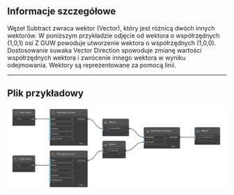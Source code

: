 ## Informacje szczegółowe
Węzeł Subtract zwraca wektor (Vector), który jest różnicą dwóch innych wektorów. W poniższym przykładzie odjęcie od wektora o współrzędnych (1,0,1) osi Z GUW powoduje utworzenie wektora o współrzędnych (1,0,0). Dostosowanie suwaka Vector Direction spowoduje zmianę wartości współrzędnych wektora i zwrócenie innego wektora w wyniku odejmowania. Wektory są reprezentowane za pomocą linii.
___
## Plik przykładowy

![Subtract](./DSCore.TimeSpan.Subtract_img.jpg)

